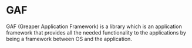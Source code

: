 # GAF
GAF (Greaper Application Framework) is a library which is an application framework that provides all the needed functionality to the applications by being a framework between OS and the application.
